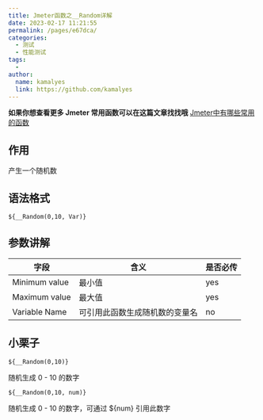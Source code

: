```yaml
---
title: Jmeter函数之__Random详解
date: 2023-02-17 11:21:55
permalink: /pages/e67dca/
categories:
  - 测试
  - 性能测试
tags:
  - 
author: 
  name: kamalyes
  link: https://github.com/kamalyes
---
```

**如果你想查看更多 Jmeter 常用函数可以在这篇文章找找哦**
[Jmeter中有哪些常用的函数](./01.Jmeter中有哪些常用的函数.md)

作用
--

产生一个随机数

语法格式
----

```
${__Random(0,10, Var)}
```

参数讲解
----

| 字段 | 含义 | 是否必传 |
| --- | --- | --- |
| Minimum value | 最小值 | yes |
| Maximum value | 最大值 | yes |
| Variable Name | 可引用此函数生成随机数的变量名 | no |

小栗子
---

```
${__Random(0,10)}
```

随机生成 0 - 10 的数字

```
${__Random(0,10, num)}
```

随机生成 0 - 10 的数字，可通过 ${num} 引用此数字
